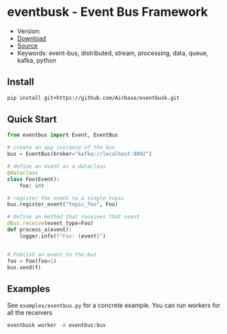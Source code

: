 # eventbusk - Event Bus Framework

- Version:
- [Download](https://github.com/Airbase/eventbusk/)
- [Source](https://github.com/Airbase/eventbusk/)
- Keywords: event-bus, distributed, stream, processing, data, queue, kafka, python

## Install

```bash
pip install git+https://github.com/Airbase/eventbusk.git
```

## Quick Start

```python
from eventbus import Event, EventBus

# create an app instance of the bus
bus = EventBus(broker="kafka://localhost:9092")

# define an event as a dataclass
@dataclass
class Foo(Event):
    foo: int

# register the event to a single topic
bus.register_event("topic_foo", Foo)

# Define an method that receives that event
@bus.receive(event_type=Foo)
def process_a(event):
    logger.info(f"Foo: {event}")


# Publish an event to the bus
foo = Foo(foo=1)
bus.send(f)
```

## Examples

See `examples/eventbus.py` for a concrete example.
You can run workers for all the receivers

```bash
eventbusk worker -A eventbus:bus
```
